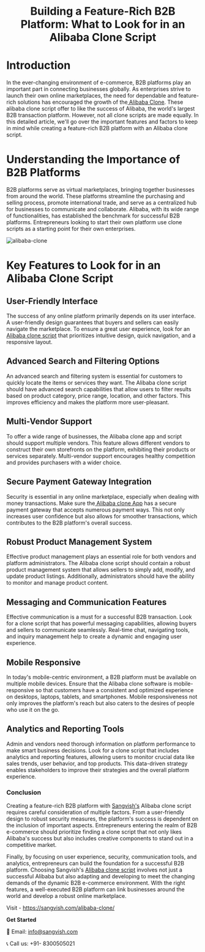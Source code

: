<h1 align="center">Building a Feature-Rich B2B Platform: What to Look for in an Alibaba Clone Script</h1>

# Introduction
In the ever-changing environment of e-commerce, B2B platforms play an important part in connecting businesses globally. As enterprises strive to launch their own online marketplaces, the need for dependable and feature-rich solutions has encouraged the growth of the[ Alibaba Clone](https://sangvish.com/alibaba-clone/). These alibaba clone script offer to like the success of Alibaba, the world's largest B2B transaction platform. However, not all clone scripts are made equally. In this detailed article, we'll go over the important features and factors to keep in mind while creating a feature-rich B2B platform with an Alibaba clone script.
# Understanding the Importance of B2B Platforms
B2B platforms serve as virtual marketplaces, bringing together businesses from around the world. These platforms streamline the purchasing and selling process, promote international trade, and serve as a centralized hub for businesses to communicate and collaborate. Alibaba, with its wide range of functionalities, has established the benchmark for successful B2B platforms. Entrepreneurs looking to start their own platform use clone scripts as a starting point for their own enterprises.

![alibaba-clone](https://github.com/sangvishtechnologies/ebay-clone/assets/161323540/d53823e1-d461-43b1-b491-d0b1ce6f5b1a)

# Key Features to Look for in an Alibaba Clone Script
## User-Friendly Interface
The success of any online platform primarily depends on its user interface. A user-friendly design guarantees that buyers and sellers can easily navigate the marketplace. To ensure a great user experience, look for an [Alibaba clone script](https://sangvish.com/alibaba-clone/) that prioritizes intuitive design, quick navigation, and a responsive layout.
## Advanced Search and Filtering Options
An advanced search and filtering system is essential for customers to quickly locate the items or services they want. The Alibaba clone script should have advanced search capabilities that allow users to filter results based on product category, price range, location, and other factors. This improves efficiency and makes the platform more user-pleasant.
## Multi-Vendor Support
To offer a wide range of businesses, the Alibaba clone app and script should support multiple vendors. This feature allows different vendors to construct their own storefronts on the platform, exhibiting their products or services separately. Multi-vendor support encourages healthy competition and provides purchasers with a wider choice.
## Secure Payment Gateway Integration
Security is essential in any online marketplace, especially when dealing with money transactions. Make sure the[ Alibaba clone App](https://sangvish.com/alibaba-clone/) has a secure payment gateway that accepts numerous payment ways. This not only increases user confidence but also allows for smoother transactions, which contributes to the B2B platform's overall success.
## Robust Product Management System
Effective product management plays an essential role for both vendors and platform administrators. The Alibaba clone script should contain a robust product management system that allows sellers to simply add, modify, and update product listings. Additionally, administrators should have the ability to monitor and manage product content.
## Messaging and Communication Features
Effective communication is a must for a successful B2B transaction. Look for a clone script that has powerful messaging capabilities, allowing buyers and sellers to communicate seamlessly. Real-time chat, navigating tools, and inquiry management help to create a dynamic and engaging user experience.
## Mobile Responsive
In today's mobile-centric environment, a B2B platform must be available on multiple mobile devices. Ensure that the Alibaba clone software is mobile-responsive so that customers have a consistent and optimized experience on desktops, laptops, tablets, and smartphones. Mobile responsiveness not only improves the platform's reach but also caters to the desires of people who use it on the go.
## Analytics and Reporting Tools
Admin and vendors need thorough information on platform performance to make smart business decisions. Look for a clone script that includes analytics and reporting features, allowing users to monitor crucial data like sales trends, user behavior, and top products. This data-driven strategy enables stakeholders to improve their strategies and the overall platform experience.
### Conclusion
Creating a feature-rich B2B platform with [Sangvish's](https://sangvish.com/) Alibaba clone script requires careful consideration of multiple factors. From a user-friendly design to robust security measures, the platform's success is dependent on the inclusion of important aspects. Entrepreneurs entering the realm of B2B e-commerce should prioritize finding a clone script that not only likes Alibaba's success but also includes creative components to stand out in a competitive market.

Finally, by focusing on user experience, security, communication tools, and analytics, entrepreneurs can build the foundation for a successful B2B platform. Choosing Sangvish's [Alibaba clone script](https://sangvish.com/alibaba-clone/) involves not just a successful Alibaba but also adapting and developing to meet the changing demands of the dynamic B2B e-commerce environment. With the right features, a well-executed B2B platform can link businesses around the world and develop a robust online marketplace.

Visit - https://sangvish.com/alibaba-clone/ 


**Get Started**

📧 Email: [info@sangvish.com](mailto:info@sangvish.com)

📞 Call us: +91- 8300505021
